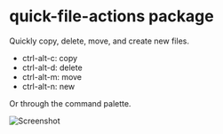# quick-file-actions package

Quickly copy, delete, move, and create new files.

* ctrl-alt-c: copy
* ctrl-alt-d: delete
* ctrl-alt-m: move
* ctrl-alt-n: new

Or through the command palette.

![Screenshot](https://cloud.githubusercontent.com/assets/33415/8558627/f059499c-2505-11e5-8186-b3e8f8aadf20.png)
